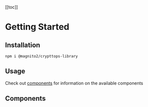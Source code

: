 [[toc]]

# Getting Started

## Installation
`npm i @magnito2/crypttops-library`

## Usage
Check out [components](/crypttops/components) for information on the available components

## Components
